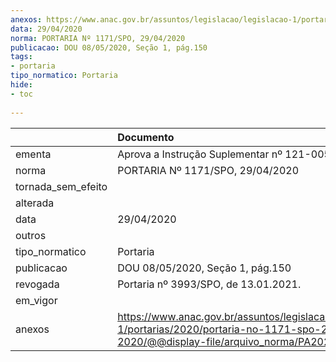 ```yaml
---
anexos: https://www.anac.gov.br/assuntos/legislacao/legislacao-1/portarias/2020/portaria-no-1171-spo-29-04-2020/@@display-file/arquivo_norma/PA2020-1171.pdf
data: 29/04/2020
norma: PORTARIA Nº 1171/SPO, 29/04/2020
publicacao: DOU 08/05/2020, Seção 1, pág.150
tags:
- portaria
tipo_normatico: Portaria
hide: 
- toc 
 
---
```


|                    | Documento                                                                                                                                            |
|:-------------------|:-----------------------------------------------------------------------------------------------------------------------------------------------------|
| ementa             | Aprova a Instrução Suplementar nº 121-005, Revisão C.                                                                                                |
| norma              | PORTARIA Nº 1171/SPO, 29/04/2020                                                                                                                     |
| tornada_sem_efeito |                                                                                                                                                      |
| alterada           |                                                                                                                                                      |
| data               | 29/04/2020                                                                                                                                           |
| outros             |                                                                                                                                                      |
| tipo_normatico     | Portaria                                                                                                                                             |
| publicacao         | DOU 08/05/2020, Seção 1, pág.150                                                                                                                     |
| revogada           | Portaria nº 3993/SPO, de 13.01.2021.                                                                                                                 |
| em_vigor           |                                                                                                                                                      |
| anexos             | https://www.anac.gov.br/assuntos/legislacao/legislacao-1/portarias/2020/portaria-no-1171-spo-29-04-2020/@@display-file/arquivo_norma/PA2020-1171.pdf |